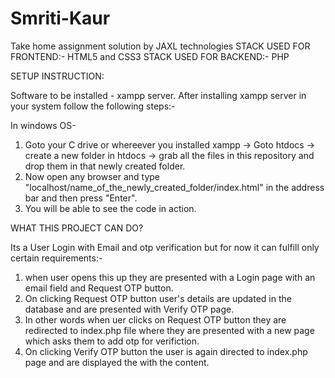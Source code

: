 # Smriti-Kaur
Take home assignment solution by JAXL technologies
STACK USED FOR FRONTEND:- HTML5 and CSS3
STACK USED FOR BACKEND:- PHP


SETUP INSTRUCTION:

Software to be installed - xampp server.
After installing xampp server in your system follow the following steps:-

In windows OS-
1. Goto your C drive or whereever you installed xampp -> Goto htdocs -> create a new folder in htdocs -> grab all the files in this repository and drop them in that newly created folder.
2. Now open any browser and type "localhost/name_of_the_newly_created_folder/index.html" in the address bar and then press "Enter".  
3. You will be able to see the code in action.


WHAT THIS PROJECT CAN DO?

Its a User Login with Email and otp verification but for now it can fulfill only certain requirements:-
1. when user opens this up they are presented with a Login page with an email field and Request OTP button.
2. On clicking Request OTP button user's details are updated in the database and are presented with Verify OTP page.
4. In other words when uer clicks on Request OTP button they are redirected to index.php file where they are presented with a new page which asks them to add otp for verifiction.
5. On clicking Verify OTP button the user is again directed to index.php page and are displayed the with the content.
